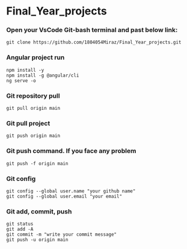 # Final_Year_projects
### Open your VsCode Git-bash terminal and past below link:
```
git clone https://github.com/1804054Miraz/Final_Year_projects.git
```
### Angular project run
```
npm install -y
npm install -g @angular/cli
ng serve -o
```
### Git repository pull
```
git pull origin main
```
### Git pull project
```
git push origin main
```
### Git push command. If you face any problem 
```
git push -f origin main
```
### Git config
```
git config --global user.name "your github name"
git config --global user.email "your email"
```
### Git add, commit, push
```
git status
git add -A
git commit -m "write your commit message"
git push -u origin main
```

